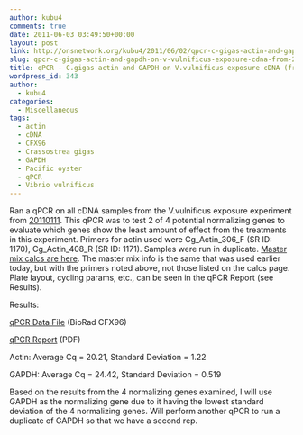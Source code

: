 ```yaml
---
author: kubu4
comments: true
date: 2011-06-03 03:49:50+00:00
layout: post
link: http://onsnetwork.org/kubu4/2011/06/02/qpcr-c-gigas-actin-and-gapdh-on-v-vulnificus-exposure-cdna-from-20110311/
slug: qpcr-c-gigas-actin-and-gapdh-on-v-vulnificus-exposure-cdna-from-20110311
title: qPCR - C.gigas actin and GAPDH on V.vulnificus exposure cDNA (from 20110311)
wordpress_id: 343
author:
  - kubu4
categories:
  - Miscellaneous
tags:
  - actin
  - cDNA
  - CFX96
  - Crassostrea gigas
  - GAPDH
  - Pacific oyster
  - qPCR
  - Vibrio vulnificus
---
```


Ran a qPCR on all cDNA samples from the V.vulnificus exposure experiment from [20110111](/Sam%27s+Working+Notebook+Jan+2011+-+March+2011#sjw20110111). This qPCR was to test 2 of 4 potential normalizing genes to evaluate which genes show the least amount of effect from the treatments in this experiment. Primers for actin used were Cg_Actin_306_F (SR ID: 1170), Cg_Actin_408_R (SR ID: 1171). Samples were run in duplicate. [Master mix calcs are here](http://eagle.fish.washington.edu/Arabidopsis/Notebook%20Workup%20Files/20110602-01.jpg). The master mix info is the same that was used earlier today, but with the primers noted above, not those listed on the calcs page. Plate layout, cycling params, etc., can be seen in the qPCR Report (see Results).

Results:

[qPCR Data File](http://eagle.fish.washington.edu/Arabidopsis/qPCR/CFX96/Roberts%20Lab_2011-06-02%2018-24-15_CC009827.pcrd) (BioRad CFX96)

[qPCR Report](http://eagle.fish.washington.edu/Arabidopsis/qPCR/CFX96/Roberts%20Lab_2011-06-02%2018-24-15_CC009827.pdf) (PDF)

Actin: Average Cq = 20.21, Standard Deviation = 1.22

GAPDH: Average Cq = 24.42, Standard Deviation = 0.519

Based on the results from the 4 normalizing genes examined, I will use GAPDH as the normalizing gene due to it having the lowest standard deviation of the 4 normalizing genes. Will perform another qPCR to run a duplicate of GAPDH so that we have a second rep.
